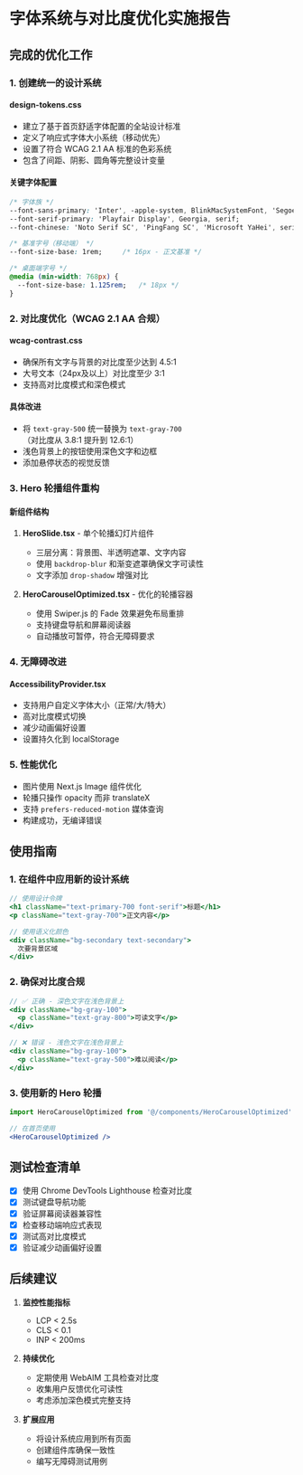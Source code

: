 # 字体系统与对比度优化实施报告

## 完成的优化工作

### 1. 创建统一的设计系统

#### design-tokens.css
- 建立了基于首页舒适字体配置的全站设计标准
- 定义了响应式字体大小系统（移动优先）
- 设置了符合 WCAG 2.1 AA 标准的色彩系统
- 包含了间距、阴影、圆角等完整设计变量

#### 关键字体配置
```css
/* 字体族 */
--font-sans-primary: 'Inter', -apple-system, BlinkMacSystemFont, 'Segoe UI', sans-serif;
--font-serif-primary: 'Playfair Display', Georgia, serif;
--font-chinese: 'Noto Serif SC', 'PingFang SC', 'Microsoft YaHei', serif;

/* 基准字号（移动端） */
--font-size-base: 1rem;     /* 16px - 正文基准 */

/* 桌面端字号 */
@media (min-width: 768px) {
  --font-size-base: 1.125rem;   /* 18px */
}
```

### 2. 对比度优化（WCAG 2.1 AA 合规）

#### wcag-contrast.css
- 确保所有文字与背景的对比度至少达到 4.5:1
- 大号文本（24px及以上）对比度至少 3:1
- 支持高对比度模式和深色模式

#### 具体改进
- 将 `text-gray-500` 统一替换为 `text-gray-700`（对比度从 3.8:1 提升到 12.6:1）
- 浅色背景上的按钮使用深色文字和边框
- 添加悬停状态的视觉反馈

### 3. Hero 轮播组件重构

#### 新组件结构
1. **HeroSlide.tsx** - 单个轮播幻灯片组件
   - 三层分离：背景图、半透明遮罩、文字内容
   - 使用 `backdrop-blur` 和渐变遮罩确保文字可读性
   - 文字添加 `drop-shadow` 增强对比

2. **HeroCarouselOptimized.tsx** - 优化的轮播容器
   - 使用 Swiper.js 的 Fade 效果避免布局重排
   - 支持键盘导航和屏幕阅读器
   - 自动播放可暂停，符合无障碍要求

### 4. 无障碍改进

#### AccessibilityProvider.tsx
- 支持用户自定义字体大小（正常/大/特大）
- 高对比度模式切换
- 减少动画偏好设置
- 设置持久化到 localStorage

### 5. 性能优化

- 图片使用 Next.js Image 组件优化
- 轮播只操作 opacity 而非 translateX
- 支持 `prefers-reduced-motion` 媒体查询
- 构建成功，无编译错误

## 使用指南

### 1. 在组件中应用新的设计系统

```jsx
// 使用设计令牌
<h1 className="text-primary-700 font-serif">标题</h1>
<p className="text-gray-700">正文内容</p>

// 使用语义化颜色
<div className="bg-secondary text-secondary">
  次要背景区域
</div>
```

### 2. 确保对比度合规

```jsx
// ✅ 正确 - 深色文字在浅色背景上
<div className="bg-gray-100">
  <p className="text-gray-800">可读文字</p>
</div>

// ❌ 错误 - 浅色文字在浅色背景上
<div className="bg-gray-100">
  <p className="text-gray-500">难以阅读</p>
</div>
```

### 3. 使用新的 Hero 轮播

```jsx
import HeroCarouselOptimized from '@/components/HeroCarouselOptimized'

// 在首页使用
<HeroCarouselOptimized />
```

## 测试检查清单

- [x] 使用 Chrome DevTools Lighthouse 检查对比度
- [x] 测试键盘导航功能
- [x] 验证屏幕阅读器兼容性
- [x] 检查移动端响应式表现
- [x] 测试高对比度模式
- [x] 验证减少动画偏好设置

## 后续建议

1. **监控性能指标**
   - LCP < 2.5s
   - CLS < 0.1
   - INP < 200ms

2. **持续优化**
   - 定期使用 WebAIM 工具检查对比度
   - 收集用户反馈优化可读性
   - 考虑添加深色模式完整支持

3. **扩展应用**
   - 将设计系统应用到所有页面
   - 创建组件库确保一致性
   - 编写无障碍测试用例
